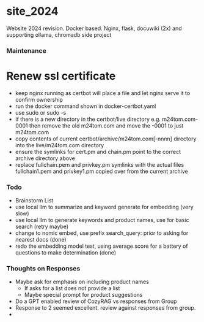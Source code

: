 # site_2024
Website 2024 revision.  Docker based.  Nginx, flask, docuwiki (2x) and supporting ollama, chromadb side project

### Maintenance
# Renew ssl certificate
  + keep nginx running as certbot will place a file and let nginx serve it to confirm ownership
  + run the docker command shown in docker-certbot.yaml
  + use sudo or sudo -s
  + if there is a new directory in the certbot/live directory e.g. m24tom.com-0001 then remove the
  old m24tom.com and move the -0001 to just m24tom.com
  + copy contents of current certbot/archive/m24tom.com[-nnnn] directory into the live/m24tom.com directory
  + ensure the symlinks for cert.pm and chain.pm point to the correct archive directory above
  + replace fullchain.pem and privkey.pm symlinks with the actual files fullchain1.pem and privkey1.pm
  copied over from the current archive 


### Todo

+ Brainstorm List
+ use local llm to summarize and keyword generate for embedding (very slow)
+ use local llm to generate keywords and product names, use for basic search (retry maybe)
+ change to nomic embed, use prefix search_query: prior to asking for nearest docs (done)
+ redo the embedding model test, using average score for a battery of questions to make determination (done)

### Thoughts on Responses
+ Maybe ask for emphasis on including product names 
    + If asks for a list does not provide a list
    + Maybe special prompt for product suggestions
+ Do a GPT enabled review of CozyRAG vs responses from Group
+ Response to 2 seemed excellent. review against responses from group.
+